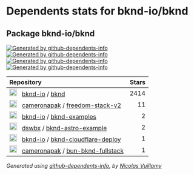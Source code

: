 # Dependents stats for bknd-io/bknd

## Package bknd-io/bknd

[![Generated by github-dependents-info](https://img.shields.io/static/v1?label=Used%20by&message=6&color=informational&logo=slickpic)](https://github.com/bknd-io/bknd/network/dependents)
[![Generated by github-dependents-info](https://img.shields.io/static/v1?label=Used%20by%20(public)&message=6&color=informational&logo=slickpic)](https://github.com/bknd-io/bknd/network/dependents)
[![Generated by github-dependents-info](https://img.shields.io/static/v1?label=Used%20by%20(private)&message=-6&color=informational&logo=slickpic)](https://github.com/bknd-io/bknd/network/dependents)
[![Generated by github-dependents-info](https://img.shields.io/static/v1?label=Used%20by%20(stars)&message=2431&color=informational&logo=slickpic)](https://github.com/bknd-io/bknd/network/dependents)

| Repository | Stars  |
| :--------  | -----: |
|<img class="avatar mr-2" src="https://avatars.githubusercontent.com/u/166797171?s=40&v=4" width="20" height="20" alt="">  &nbsp; [bknd-io](https://github.com/bknd-io) / [bknd](https://github.com/bknd-io/bknd) | 2414 |
|<img class="avatar mr-2" src="https://avatars.githubusercontent.com/u/35306616?s=40&v=4" width="20" height="20" alt="">  &nbsp; [cameronapak](https://github.com/cameronapak) / [freedom-stack-v2](https://github.com/cameronapak/freedom-stack-v2) | 11 |
|<img class="avatar mr-2" src="https://avatars.githubusercontent.com/u/166797171?s=40&v=4" width="20" height="20" alt="">  &nbsp; [bknd-io](https://github.com/bknd-io) / [bknd-examples](https://github.com/bknd-io/bknd-examples) | 2 |
|<img class="avatar mr-2" src="https://avatars.githubusercontent.com/u/4246696?s=40&v=4" width="20" height="20" alt="">  &nbsp; [dswbx](https://github.com/dswbx) / [bknd-astro-example](https://github.com/dswbx/bknd-astro-example) | 2 |
|<img class="avatar mr-2" src="https://avatars.githubusercontent.com/u/166797171?s=40&v=4" width="20" height="20" alt="">  &nbsp; [bknd-io](https://github.com/bknd-io) / [bknd-cloudflare-deploy](https://github.com/bknd-io/bknd-cloudflare-deploy) | 1 |
|<img class="avatar mr-2" src="https://avatars.githubusercontent.com/u/35306616?s=40&v=4" width="20" height="20" alt="">  &nbsp; [cameronapak](https://github.com/cameronapak) / [bun-bknd-fullstack](https://github.com/cameronapak/bun-bknd-fullstack) | 1 |


_Generated using [github-dependents-info](https://github.com/nvuillam/github-dependents-info), by [Nicolas Vuillamy](https://github.com/nvuillam)_